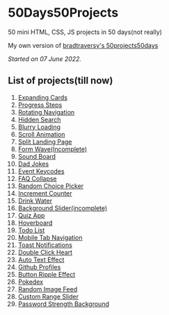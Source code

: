 # 50Days50Projects
 50 mini HTML, CSS, JS projects in 50 days(not really)

My own version of <a href = "https://github.com/bradtraversy/50projects50days">bradtraversy's 50projects50days</a>

*Started on 07 June 2022.*

<h2>List of projects(till now)</h2>

<ol>
<li><a href="https://maitraybhardwaj.github.io/50Days50Projects/Expanding-Cards">Expanding Cards</a></li>
<li><a href="https://maitraybhardwaj.github.io/50Days50Projects/Progress-Steps">Progress Steps</a></li>
<li><a href="https://maitraybhardwaj.github.io/50Days50Projects/Rotating-Navigation">Rotating Navigation</a></li>
<li><a href="https://maitraybhardwaj.github.io/50Days50Projects/Hidden-Search">Hidden Search</a></li>
<li><a href="https://maitraybhardwaj.github.io/50Days50Projects/Blurry-Loading">Blurry Loading</a></li>
<li><a href="https://maitraybhardwaj.github.io/50Days50Projects/Scroll-Animation">Scroll Animation</a></li>
<li><a href="https://maitraybhardwaj.github.io/50Days50Projects/Split-Landing-Page">Split Landing Page</a></li>
<li><a href="https://maitraybhardwaj.github.io/50Days50Projects/Form-Wave">Form Wave(Incomplete)</a></li>
<li><a href="https://maitraybhardwaj.github.io/50Days50Projects/Sound-Board">Sound Board</a></li>
<li><a href="https://maitraybhardwaj.github.io/50Days50Projects/Dad-Jokes">Dad Jokes</a></li>
<li><a href="https://maitraybhardwaj.github.io/50Days50Projects/Event-Keycodes">Event Keycodes</a></li>
<li><a href="https://maitraybhardwaj.github.io/50Days50Projects/FAQ-Collapse">FAQ Collapse</a></li>
<li><a href="https://maitraybhardwaj.github.io/50Days50Projects/Random-Choice-Picker">Random Choice Picker</a></li>
<li><a href="https://maitraybhardwaj.github.io/50Days50Projects/Increment-Counter">Increment Counter</a></li>
<li><a href="https://maitraybhardwaj.github.io/50Days50Projects/Drink-Water">Drink Water</a></li>
<li><a href="https://maitraybhardwaj.github.io/50Days50Projects/Background-Slider">Background Slider(incomplete)</a></li>
<li><a href="https://maitraybhardwaj.github.io/50Days50Projects/Quiz-App">Quiz App</a></li>
<li><a href="https://maitraybhardwaj.github.io/50Days50Projects/Hoverboard">Hoverboard</a></li>
<li><a href="https://maitraybhardwaj.github.io/50Days50Projects/Todo-List">Todo List</a></li>
<li><a href="https://maitraybhardwaj.github.io/50Days50Projects/Mobile-Tab-Navigation">Mobile Tab Navigation</a></li>
<li><a href="https://maitraybhardwaj.github.io/50Days50Projects/Toast-Notifications">Toast Notifications</a></li>
<li><a href="https://maitraybhardwaj.github.io/50Days50Projects/Double-Click-Heart">Double Click Heart</a></li>
<li><a href="https://maitraybhardwaj.github.io/50Days50Projects/Auto-Text-Effect">Auto Text Effect</a></li>
<li><a href="https://maitraybhardwaj.github.io/50Days50Projects/Github-Profiles">Github Profiles</a></li>
<li><a href="https://maitraybhardwaj.github.io/50Days50Projects/Button-Ripple-Effect">Button Ripple Effect</a></li>
<li><a href="https://maitraybhardwaj.github.io/50Days50Projects/Pokedex">Pokedex</a></li>
<li><a href="https://maitraybhardwaj.github.io/50Days50Projects/Random-Image-Feed">Random Image Feed</a></li>
<li><a href="https://maitraybhardwaj.github.io/50Days50Projects/Custom-Range-Slider">Custom Range Slider</a></li>
<li><a href="https://maitraybhardwaj.github.io/50Days50Projects/Password-Strength-Background">Password Strength Background</a></li>
</ol>
